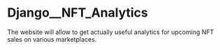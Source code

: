 # Django__NFT_Analytics
 The website will allow to get actually useful analytics for upcoming NFT sales on various marketplaces.
